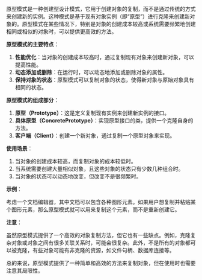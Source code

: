 原型模式是一种创建型设计模式，它用于创建对象的复制，而不是通过传统的方式来创建新的实例。这种模式是基于现有对象实例（即“原型”）进行克隆来创建新对象的。原型模式在某些情况下，特别是对象的创建成本较高或系统需要频繁地创建相同或相似的对象时，可以提供更高效的方法。

**原型模式的主要特点**：

1. **性能优化**：当对象的创建成本较高时，通过复制现有对象来创建新对象，可以提高性能。
2. **动态添加或删除**：在运行时，可以动态地添加或删除对象的属性。
3. **保持对象的状态**：原型模式可以复制对象的状态，使得新对象与原始对象具有相同的状态。

**原型模式的组成部分**：

1. **原型（Prototype）**：这是定义复制现有实例来创建新实例的接口。
2. **具体原型（ConcretePrototype）**：实现原型接口的类，提供一个克隆自身的方法。
3. **客户端（Client）**：创建一个新对象，通过复制一个原型对象来实现。

**使用场景**：

1. 当对象的创建成本较高，而复制对象的成本较低时。
2. 当系统需要创建大量相似对象，且这些对象的状态只有少数几种组合时。
3. 当对象的状态可以动态地改变，但改变不是很频繁时。

**示例**：

考虑一个文档编辑器，其中文档可以包含各种图形元素。如果用户想复制并粘贴某个图形元素，那么原型模式就可以用来复制这个元素，而不是重新创建它。

**注意**：

虽然原型模式提供了一个高效的对象复制方法，但它也有一些缺点。例如，克隆复杂对象或对象之间有很多关联关系时，可能会很复杂。此外，不是所有的对象都可以被克隆，有些对象可能有非克隆的资源，如文件句柄、数据库连接等。

总的来说，原型模式提供了一种简单和高效的方法来复制对象，但在使用时也需要注意其局限性。